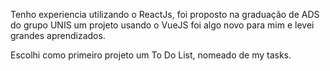 Tenho experiencia utilizando o ReactJs, foi proposto na graduação de ADS do grupo UNIS um projeto usando o VueJS foi algo novo para mim e levei grandes aprendizados.

Escolhi como primeiro projeto um To Do List, nomeado de my tasks.
